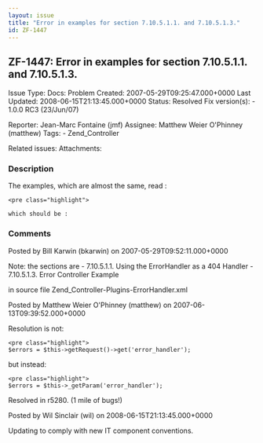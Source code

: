 ```yaml
---
layout: issue
title: "Error in examples for section 7.10.5.1.1. and 7.10.5.1.3."
id: ZF-1447
---
```


ZF-1447: Error in examples for section 7.10.5.1.1. and 7.10.5.1.3.
------------------------------------------------------------------

 Issue Type: Docs: Problem Created: 2007-05-29T09:25:47.000+0000 Last Updated: 2008-06-15T21:13:45.000+0000 Status: Resolved Fix version(s): - 1.0.0 RC3 (23/Jun/07)
 
 Reporter:  Jean-Marc Fontaine (jmf)  Assignee:  Matthew Weier O'Phinney (matthew)  Tags: - Zend\_Controller
 
 Related issues: 
 Attachments: 
### Description

The examples, which are almost the same, read :

 
    <pre class="highlight"> 
    
    which should be :
    


 

 

### Comments

Posted by Bill Karwin (bkarwin) on 2007-05-29T09:52:11.000+0000

Note: the sections are - 7.10.5.1.1. Using the ErrorHandler as a 404 Handler - 7.10.5.1.3. Error Controller Example

in source file Zend\_Controller-Plugins-ErrorHandler.xml

 

 

Posted by Matthew Weier O'Phinney (matthew) on 2007-06-13T09:39:52.000+0000

Resolution is not:

 
    <pre class="highlight">
    $errors = $this->getRequest()->get('error_handler');


but instead:

 
    <pre class="highlight">
    $errors = $this->_getParam('error_handler');


Resolved in r5280. (1 mile of bugs!)

 

 

Posted by Wil Sinclair (wil) on 2008-06-15T21:13:45.000+0000

Updating to comply with new IT component conventions.

 

 